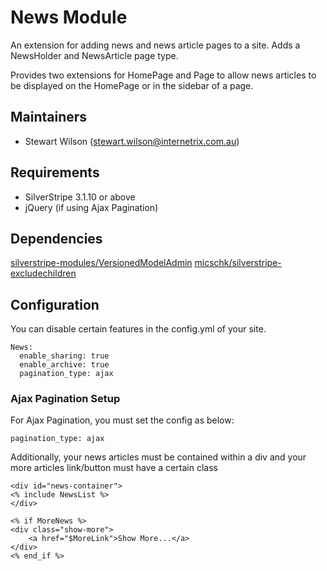 News Module
=======================================

An extension for adding news and news article pages to a site. Adds a NewsHolder and NewsArticle page type.

Provides two extensions for HomePage and Page to allow news articles to be displayed on the HomePage or in the sidebar of a page.

Maintainers
------------------
*  Stewart Wilson (<stewart.wilson@internetrix.com.au>)

## Requirements

* SilverStripe 3.1.10 or above
* jQuery (if using Ajax Pagination)

## Dependencies

[silverstripe-modules/VersionedModelAdmin](https://gitlab.internetrix.net/silverstripe-modules/versionedmodeladmin)
[micschk/silverstripe-excludechildren](https://github.com/micschk/silverstripe-excludechildren)

## Configuration

You can disable certain features in the config.yml of your site.

	News:
	  enable_sharing: true
	  enable_archive: true
	  pagination_type: ajax

### Ajax Pagination Setup

For Ajax Pagination, you must set the config as below:

	pagination_type: ajax
	
Additionally, your news articles must be contained within a div and your more articles link/button must have a certain class

	<div id="news-container">
	<% include NewsList %>
	</div>
	
	<% if MoreNews %>
	<div class="show-more">
		<a href="$MoreLink">Show More...</a>
    </div>
	<% end_if %>

